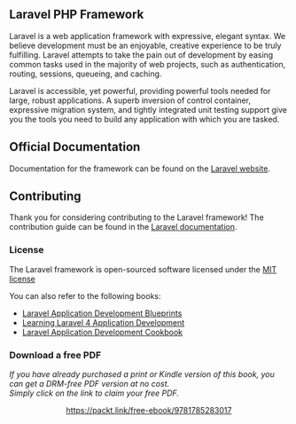 


## Laravel PHP Framework

Laravel is a web application framework with expressive, elegant syntax. We believe development must be an enjoyable, creative experience to be truly fulfilling. Laravel attempts to take the pain out of development by easing common tasks used in the majority of web projects, such as authentication, routing, sessions, queueing, and caching.

Laravel is accessible, yet powerful, providing powerful tools needed for large, robust applications. A superb inversion of control container, expressive migration system, and tightly integrated unit testing support give you the tools you need to build any application with which you are tasked.

## Official Documentation

Documentation for the framework can be found on the [Laravel website](http://laravel.com/docs).

## Contributing

Thank you for considering contributing to the Laravel framework! The contribution guide can be found in the [Laravel documentation](http://laravel.com/docs/contributions).

### License

The Laravel framework is open-sourced software licensed under the [MIT license](http://opensource.org/licenses/MIT)

You can also refer to the following books:
* [Laravel Application Development Blueprints](https://www.packtpub.com/web-development/laravel-application-development-blueprints?utm_source=github&utm_medium=related&utm_campaign=9781783282111)
* [Learning Laravel 4 Application Development](https://www.packtpub.com/web-development/learning-laravel-4-application-development?utm_source=github&utm_medium=related&utm_campaign=9781783280575)
* [Laravel Application Development Cookbook](https://www.packtpub.com/web-development/laravel-application-development-cookbook?utm_source=github&utm_medium=related&utm_campaign=9781782162827)
### Download a free PDF

 <i>If you have already purchased a print or Kindle version of this book, you can get a DRM-free PDF version at no cost.<br>Simply click on the link to claim your free PDF.</i>
<p align="center"> <a href="https://packt.link/free-ebook/9781785283017">https://packt.link/free-ebook/9781785283017 </a> </p>